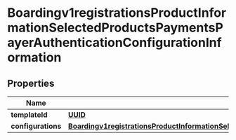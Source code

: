 
# Boardingv1registrationsProductInformationSelectedProductsPaymentsPayerAuthenticationConfigurationInformation

## Properties
Name | Type | Description | Notes
------------ | ------------- | ------------- | -------------
**templateId** | [**UUID**](UUID.md) |  |  [optional]
**configurations** | [**Boardingv1registrationsProductInformationSelectedProductsPaymentsPayerAuthenticationConfigurationInformationConfigurations**](Boardingv1registrationsProductInformationSelectedProductsPaymentsPayerAuthenticationConfigurationInformationConfigurations.md) |  |  [optional]



